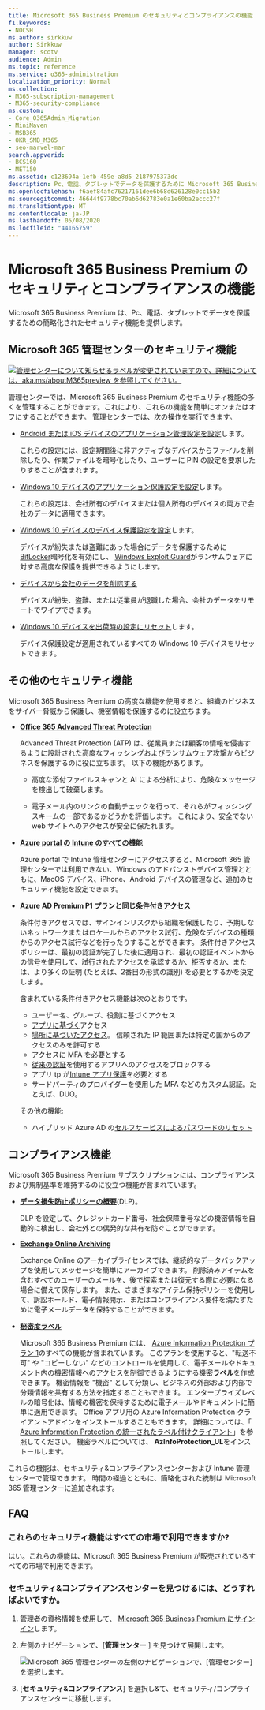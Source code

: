 ```yaml
---
title: Microsoft 365 Business Premium のセキュリティとコンプライアンスの機能
f1.keywords:
- NOCSH
ms.author: sirkkuw
author: Sirkkuw
manager: scotv
audience: Admin
ms.topic: reference
ms.service: o365-administration
localization_priority: Normal
ms.collection:
- M365-subscription-management
- M365-security-compliance
ms.custom:
- Core_O365Admin_Migration
- MiniMaven
- MSB365
- OKR_SMB_M365
- seo-marvel-mar
search.appverid:
- BCS160
- MET150
ms.assetid: c123694a-1efb-459e-a8d5-2187975373dc
description: Pc、電話、タブレットでデータを保護するために Microsoft 365 Business Premium に付属するセキュリティ機能について説明します。
ms.openlocfilehash: f6aef84afc76217161dee6b68d626128e0cc15b2
ms.sourcegitcommit: 46644f9778bc70ab6d62783e0a1e60ba2eccc27f
ms.translationtype: MT
ms.contentlocale: ja-JP
ms.lasthandoff: 05/08/2020
ms.locfileid: "44165759"
---
```

# <a name="microsoft-365-business-premium-security-and-compliance-features"></a>Microsoft 365 Business Premium のセキュリティとコンプライアンスの機能

Microsoft 365 Business Premium は、Pc、電話、タブレットでデータを保護するための簡略化されたセキュリティ機能を提供します。
    
## <a name="microsoft-365-admin-center-security-features"></a>Microsoft 365 管理センターのセキュリティ機能

[![管理センターについて知らせるラベルが変更されていますので、詳細については、aka.ms/aboutM365preview を参照してください。](../media/m365admincenterchanging.png)](https://docs.microsoft.com/office365/admin/microsoft-365-admin-center-preview)

管理センターでは、Microsoft 365 Business Premium のセキュリティ機能の多くを管理することができます。これにより、これらの機能を簡単にオンまたはオフにすることができます。 管理センターでは、次の操作を実行できます。
  
- [Android または iOS デバイスのアプリケーション管理設定を設定](app-protection-settings-for-android-and-ios.md)します。 
    
    これらの設定には、設定期間後に非アクティブなデバイスからファイルを削除したり、作業ファイルを暗号化したり、ユーザーに PIN の設定を要求したりすることが含まれます。
    
- [Windows 10 デバイスのアプリケーション保護設定を設定](protection-settings-for-windows-10-devices.md)します。 
    
    これらの設定は、会社所有のデバイスまたは個人所有のデバイスの両方で会社のデータに適用できます。
    
- [Windows 10 デバイスのデバイス保護設定を設定](protection-settings-for-windows-10-pcs.md)します。 
    
    デバイスが紛失または盗難にあった場合にデータを保護するために[BitLocker](https://go.microsoft.com/fwlink/p/?linkid=871405)暗号化を有効にし、 [Windows Exploit Guard](https://docs.microsoft.com/windows/security/threat-protection/microsoft-defender-atp/enable-exploit-protection)がランサムウェアに対する高度な保護を提供できるようにします。 
    
- [デバイスから会社のデータを削除する](remove-company-data.md)
    
    デバイスが紛失、盗難、または従業員が退職した場合、会社のデータをリモートでワイプできます。
    
- [Windows 10 デバイスを出荷時の設定にリセット](reset-devices-to-factory-settings.md)します。 
    
    デバイス保護設定が適用されているすべての Windows 10 デバイスをリセットできます。
    
## <a name="additional-security-features"></a>その他のセキュリティ機能 

Microsoft 365 Business Premium の高度な機能を使用すると、組織のビジネスをサイバー脅威から保護し、機密情報を保護するのに役立ちます。
  
- **[Office 365 Advanced Threat Protection](https://docs.microsoft.com/microsoft-365/security/office-365-security/office-365-atp)**
    
    Advanced Threat Protection (ATP) は、従業員または顧客の情報を侵害するように設計された高度なフィッシングおよびランサムウェア攻撃からビジネスを保護するのに役に立ちます。 以下の機能があります。
    
  - 高度な添付ファイルスキャンと AI による分析により、危険なメッセージを検出して破棄します。
    
  - 電子メール内のリンクの自動チェックを行って、それらがフィッシングスキームの一部であるかどうかを評価します。 これにより、安全でない web サイトへのアクセスが安全に保たれます。

- **[Azure portal の Intune のすべての機能](https://go.microsoft.com/fwlink/p/?linkid=871403)**
    
    Azure portal で Intune 管理センターにアクセスすると、Microsoft 365 管理センターでは利用できない、Windows のアドバンストデバイス管理とともに、MacOS デバイス、iPhone、Android デバイスの管理など、追加のセキュリティ機能を設定できます。
- **Azure AD Premium P1 プランと同じ[条件付きアクセス](https://docs.microsoft.com/azure/active-directory/conditional-access/overview)**


    条件付きアクセスでは、サインインリスクから組織を保護したり、予期しないネットワークまたはロケールからのアクセス試行、危険なデバイスの種類からのアクセス試行などを行ったりすることができます。 条件付きアクセスポリシーは、最初の認証が完了した後に適用され、最初の認証イベントからの信号を使用して、試行されたアクセスを承認するか、拒否するか、または、より多くの証明 (たとえば、2番目の形式の識別) を必要とするかを決定します。

    含まれている条件付きアクセス機能は次のとおりです。

    - ユーザー名、グループ、役割に基づくアクセス
    - [アプリに基づく](https://docs.microsoft.com/azure/active-directory/conditional-access/app-based-conditional-access)アクセス 
    - [場所に基づいたアクセス](https://docs.microsoft.com/azure/active-directory/authentication/howto-registration-mfa-sspr-combined#conditional-access-policies-for-combined-registration)。 信頼された IP 範囲または特定の国からのアクセスのみを許可する 
    - アクセスに MFA を必要とする
    - [従来の認証](https://docs.microsoft.com/azure/active-directory/conditional-access/block-legacy-authentication)を使用するアプリへのアクセスをブロックする
    - アプリ tp が[Intune アプリ保護](https://docs.microsoft.com/azure/active-directory/conditional-access/app-protection-based-conditional-access)を必要とする
    - サードパーティのプロバイダーを使用した MFA などのカスタム認証。たとえば、DUO。
   
    その他の機能:
    - ハイブリッド Azure AD の[セルフサービスによるパスワードのリセット](https://docs.microsoft.com/azure/active-directory/authentication/concept-sspr-customization)
    
## <a name="compliance-features"></a>コンプライアンス機能

Microsoft 365 Business Premium サブスクリプションには、コンプライアンスおよび規制基準を維持するのに役立つ機能が含まれています。

- **[データ損失防止ポリシーの概要](https://docs.microsoft.com/microsoft-365/compliance/data-loss-prevention-policies)**(DLP)。 
    
    DLP を設定して、クレジットカード番号、社会保障番号などの機密情報を自動的に検出し、会社外との偶発的な共有を防ぐことができます。
    
- **[Exchange Online Archiving](https://products.office.com/exchange/microsoft-exchange-online-archiving-email)**
    
    Exchange Online のアーカイブライセンスでは、継続的なデータバックアップを使用してメッセージを簡単にアーカイブできます。 削除済みアイテムを含むすべてのユーザーのメールを、後で探索または復元する際に必要になる場合に備えて保存します。 また、さまざまなアイテム保持ポリシーを使用して、訴訟ホールド、電子情報開示、またはコンプライアンス要件を満たすために電子メールデータを保持することができます。
    
- **[秘密度ラベル](https://docs.microsoft.com/microsoft-365/compliance/sensitivity-labels)**

   Microsoft 365 Business Premium には、 [Azure Information Protection プラン 1](https://go.microsoft.com/fwlink/p/?linkid=871407)のすべての機能が含まれています。 このプランを使用すると、"転送不可" や "コピーしない" などのコントロールを使用して、電子メールやドキュメント内の機密情報へのアクセスを制御できるようにする機密**ラベル**を作成できます。 機密情報を "機密" として分類し、ビジネスの外部および内部で分類情報を共有する方法を指定することもできます。 エンタープライズレベルの暗号化は、情報の機密を保持するために電子メールやドキュメントに簡単に適用できます。 Office アプリ用の Azure Information Protection クライアントアドインをインストールすることもできます。 詳細については、「 [Azure Information Protection の統一されたラベル付けクライアント](https://docs.microsoft.com/azure/information-protection/rms-client/unifiedlabelingclient-version-release-history)」を参照してください。 機密ラベルについては、 **AzInfoProtection_UL**をインストールします。

これらの機能は、セキュリティ&amp;コンプライアンスセンターおよび Intune 管理センターで管理できます。 時間の経過とともに、簡略化された統制は Microsoft 365 管理センターに追加されます。
  
    
## <a name="faq"></a>FAQ

 ### <a name="are-these-security-features-available-in-all-markets"></a>これらのセキュリティ機能はすべての市場で利用できますか?
  
はい。これらの機能は、Microsoft 365 Business Premium が販売されているすべての市場で利用できます。
  
### <a name="how-do-i-find-the-security-amp-compliance-center"></a>セキュリティ&amp;コンプライアンスセンターを見つけるには、どうすればよいですか。
  
1. 管理者の資格情報を使用して、 [Microsoft 365 Business Premium にサインイン](https://portal.microsoft.com/)します。 
    
2. 左側のナビゲーションで、[**管理センター** ] を見つけて展開します。 
    
    ![Microsoft 365 管理センターの左側のナビゲーションで、[管理センター] を選択します。](../media/fa4484f8-c637-45fd-a7bd-bdb3abfd6c03.png)
  
3. [**セキュリティ&amp;コンプライアンス**] を選択し&amp;て、セキュリティ/コンプライアンスセンターに移動します。
